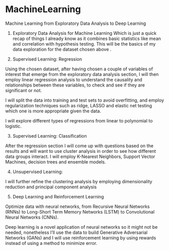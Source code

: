 # MachineLearning
Machine Learning from Exploratory Data Analysis to Deep Learning

1. Exploratory Data Analysis for Machine Learning
Which is just a quick recap of things I already know as it combines basic statistics like mean and correlation with hypothesis testing. This will be the basics of my data exploration for the dataset chosen above .

2. Supervised Learning: Regression

Using the chosen dataset, after having chosen a couple of variables of interest that emerge from the exploratory data analysis section, I will then employ linear regression analysis to understand the causality and relationships between these variables, to check and see if they are significant or not.

I will split the data into training and test sets to avoid overfitting, and employ regularization techniques such as ridge, LASSO and elastic net testing which one is more appropriate given the data.

I will explore different types of regressions from linear to polynomial to logistic.

3. Supervised Learning: Classification

After the regression section I will come up with questions based on the results and will want to use cluster analysis in order to see how different data groups interact. I will employ K-Nearest Neighbors, Support Vector Machines, decision trees and ensemble models.

4. Unsupervised Learning:

I will further refine the clustering analysis by employing dimensionality reduction and principal component analysis 

5. Deep Learning and Reinforcement Learning 

Optimize data with neural networks, from Recursive Neural Networks (RNNs) to Long-Short Term Memory Networks (LSTM) to Convolutional Neural Networks (CNNs). 

Deep learning is a novel application of neural networks so it might not be needed, nonetheless I’ll use the data to build Generative Adversarial Networks (GANs) and
I will use reinforcement learning by using rewards instead of using a method to minimize error.
